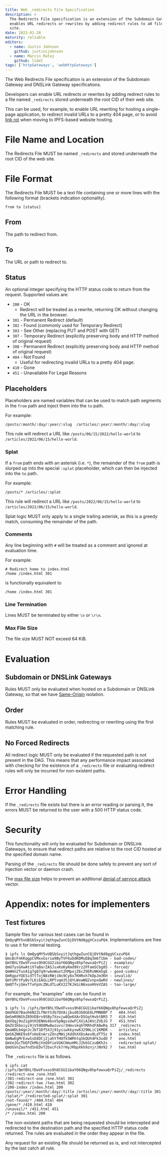 ```yaml
---
title: Web _redirects File Specification
description: >
  The Redirects File specification is an extension of the Subdomain Gateway and DNSLink Gateway specifications that
  enables URL redirects or rewrites by adding redirect rules to a0 file stored underneath the root CID of a web
  site.
date: 2023-01-28
maturity: reliable
editors:
  - name: Justin Johnson
    github: justincjohnson
  - name: Marcin Rataj
    github: lidel
tags: ['httpGateways', 'webHttpGateways']
---
```


The Web Redirects File specification is an extension of the Subdomain Gateway and DNSLink Gateway specifications.

Developers can enable URL redirects or rewrites by adding redirect rules to a file named `_redirects` stored underneath the root CID of their web site.

This can be used, for example, to enable URL rewriting for hosting a single-page application, to redirect invalid URLs to a pretty 404 page, or to avoid  [link rot](https://en.wikipedia.org/wiki/Link_rot) when moving to IPFS-based website hosting.

# File Name and Location

The Redirects File MUST be named `_redirects` and stored underneath the root CID of the web site.

# File Format

The Redirects File MUST be a text file containing one or more lines with the following format (brackets indication optionality).

```
from to [status]
```

## From

The path to redirect from.

## To

The URL or path to redirect to.

## Status

An optional integer specifying the HTTP status code to return from the request.  Supported values are:

- `200` - OK
  - Redirect will be treated as a rewrite, returning OK without changing the URL in the browser.
- `301` - Permanent Redirect (default)
- `302` - Found (commonly used for Temporary Redirect)
- `303` - See Other (replacing PUT and POST with GET)
- `307` - Temporary Redirect (explicitly preserving body and HTTP method of original request)
- `308` - Permanent Redirect (explicitly preserving body and HTTP method of original request)
- `404` - Not Found
  - Useful for redirecting invalid URLs to a pretty 404 page.
- `410` - Gone
- `451` - Unavailable For Legal Reasons

## Placeholders

Placeholders are named variables that can be used to match path segments in the `from` path and inject them into the `to` path.

For example:

```
/posts/:month/:day/:year/:slug  /articles/:year/:month/:day/:slug
```

This rule will redirect a URL like `/posts/06/15/2022/hello-world` to `/articles/2022/06/15/hello-world`.

### Splat

If a `from` path ends with an asterisk (i.e. `*`), the remainder of the `from` path is slurped up into the special `:splat` placeholder, which can then be injected into the `to` path.

For example:

```
/posts/* /articles/:splat
```

This rule will redirect a URL like `/posts/2022/06/15/hello-world` to `/articles/2022/06/15/hello-world`.

Splat logic MUST only apply to a single trailing asterisk, as this is a greedy match, consuming the remainder of the path.

### Comments

Any line beginning with `#` will be treated as a comment and ignored at evaluation time.

For example:

```
# Redirect home to index.html
/home /index.html 301
```

is functionally equivalent to

```
/home /index.html 301
```

### Line Termination

Lines MUST be terminated by either `\n` or `\r\n`.

### Max File Size

The file size MUST NOT exceed 64 KiB.

# Evaluation

## Subdomain or DNSLink Gateways

Rules MUST only be evaluated when hosted on a Subdomain or DNSLink Gateway, so that we have [Same-Origin](https://en.wikipedia.org/wiki/Same-origin_policy) isolation.

## Order

Rules MUST be evaluated in order, redirecting or rewriting using the first matching rule.

## No Forced Redirects

All redirect logic MUST only be evaluated if the requested path is not present in the DAG.  This means that any performance impact associated with checking for the existence of a `_redirects` file or evaluating redirect rules will only be incurred for non-existent paths.

# Error Handling

If the `_redirects` file exists but there is an error reading or parsing it, the errors MUST be returned to the user with a 500 HTTP status code.

# Security

This functionality will only be evaluated for Subdomain or DNSLink Gateways, to ensure that redirect paths are relative to the root CID hosted at the specified domain name.

Parsing of the `_redirects` file should be done safely to prevent any sort of injection vector or daemon crash.

The [max file size](#max-file-size) helps to prevent an additional [denial of service attack](https://en.wikipedia.org/wiki/Denial-of-service_attack) vector.

# Appendix: notes for implementers

## Test fixtures

Sample files for various test cases can be found in `QmQyqMY5vUBSbSxyitJqthgwZunCQjDVtNd8ggVCxzuPQ4`.
Implementations are free to use it for internal testing.

```
$ ipfs ls QmQyqMY5vUBSbSxyitJqthgwZunCQjDVtNd8ggVCxzuPQ4
QmcBcFnKKqgpCVMxxGsriw9ByTVF6uDdKDMuEBq3m6f1bm - bad-codes/
QmYBhLYDwVFvxos9h8CGU2ibaY66QNgv8hpfewxaQrPiZj - examples/
QmU7ysGXwAtiV7aBarZASJsxKoKyKmd9Xrz2FFamSCbg8S - forced/
QmWHn2TunA1g7gQ7q9rwAoWuot2hMpojZ6cZ9ERsNKm5gE - good-codes/
QmRgpzYQESidTtTojN8zRWjiNs9Cy6o7KHRxh7kDpJm3KH - invalid/
QmYzMrtPyBv7LKiEAGLLRPtvqm3SjQYLWxwWQ2vnpxQwRd - newlines/
QmQTfvjGmvTfxFpUcZNLdTLuKV227KJkGiN6xooHVeVZAS - too-large/
```

For example, the "examples" site can be found in `QmYBhLYDwVFvxos9h8CGU2ibaY66QNgv8hpfewxaQrPiZj`.

```
$ ipfs ls /ipfs/QmYBhLYDwVFvxos9h8CGU2ibaY66QNgv8hpfewxaQrPiZj
Qmd9GD7Bauh6N2ZLfNnYS3b7QVAijbud83b8GE8LPMNBBP 7   404.html
QmSmR9NShZ89VEBrn9SBy7Xxvjw8Qe6XArD5GqtHvbtBM3 7   410.html
QmVQqj9oZig9tH3ENHo4bxV5pNgssUwFCXUjAJAVcZVbJG 7   451.html
QmZU3kboiyi9jV59D8Mw8wzuvsr3HmvskqhYRRhdFA8wRq 317 _redirects
QmaWDLb4gnJcJbT1Df5X3j91ysiwkkyxw6329NLiC1KMDR -   articles/
QmS6ZNKE9s8fsHoEnArsZXnzMWijKddhXXDsAev8LdTT5z 9   index.html
QmNwEgMrExwSsE8DCjZjahYfHUfkSWRhtqSkQUh4Fk3udD 7   one.html
QmVe2GcTbEPZkMbjVoQ9YieVGKCHmuHMcJ2kbSCzuBKh2s -   redirected-splat/
QmUGVnZaofnd5nEDvT2bxcFck7rHyJRbpXkh9znjrJNV92 7   two.html
```

The `_redirects` file is as follows.

```
$ ipfs cat /ipfs/QmYBhLYDwVFvxos9h8CGU2ibaY66QNgv8hpfewxaQrPiZj/_redirects
/redirect-one /one.html
/301-redirect-one /one.html 301
/302-redirect-two /two.html 302
/200-index /index.html 200
/posts/:year/:month/:day/:title /articles/:year/:month/:day/:title 301
/splat/* /redirected-splat/:splat 301
/not-found/* /404.html 404
/gone/* /410.html 410
/unavail/* /451.html 451
/* /index.html 200
```

The non-existent paths that are being requested should be intercepted and redirected to the destination path and the specified HTTP status code returned. The rules are evaluated in the order they appear in the file.

Any request for an existing file should be returned as is, and not intercepted by the last catch all rule.
